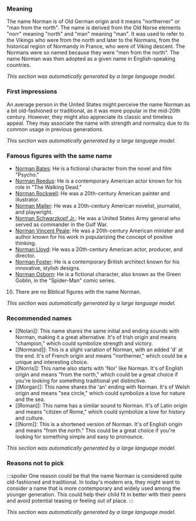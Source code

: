 ### Meaning
The name Norman is of Old German origin and it means "northerner" or "man from the north". The name is derived from the Old Norse elements "norr" meaning "north" and "man" meaning "man". It was used to refer to the Vikings who were from the north and later to the Normans, from the historical region of Normandy in France, who were of Viking descent. The Normans were so named because they were "men from the north". The name Norman was then adopted as a given name in English-speaking countries.

_This section was automatically generated by a large language model._

### First impressions
An average person in the United States might perceive the name Norman as a bit old-fashioned or traditional, as it was more popular in the mid-20th century. However, they might also appreciate its classic and timeless appeal. They may associate the name with strength and normalcy due to its common usage in previous generations.

_This section was automatically generated by a large language model._

### Famous figures with the same name
- [Norman Bates](https://en.wikipedia.org/wiki/Norman_Bates): He is a fictional character from the novel and film "Psycho."
- [Norman Reedus](https://en.wikipedia.org/wiki/Norman_Reedus): He is a contemporary American actor known for his role in "The Walking Dead."
- [Norman Rockwell](https://en.wikipedia.org/wiki/Norman_Rockwell): He was a 20th-century American painter and illustrator.
- [Norman Mailer](https://en.wikipedia.org/wiki/Norman_Mailer): He was a 20th-century American novelist, journalist, and playwright.
- [Norman Schwarzkopf Jr.](https://en.wikipedia.org/wiki/Norman_Schwarzkopf_Jr.): He was a United States Army general who served as commander in the Gulf War.
- [Norman Vincent Peale](https://en.wikipedia.org/wiki/Norman_Vincent_Peale): He was a 20th-century American minister and author known for his work in popularizing the concept of positive thinking.
- [Norman Lloyd](https://en.wikipedia.org/wiki/Norman_Lloyd): He was a 20th-century American actor, producer, and director.
- [Norman Foster](https://en.wikipedia.org/wiki/Norman_Foster): He is a contemporary British architect known for his innovative, stylish designs.
- [Norman Osborn](https://en.wikipedia.org/wiki/Norman_Osborn): He is a fictional character, also known as the Green Goblin, in the "Spider-Man" comic series.
10. There are no Biblical figures with the name Norman.

_This section was automatically generated by a large language model._

### Recommended names
- [[Nolan]]: This name shares the same initial and ending sounds with Norman, making it a great alternative. It's of Irish origin and means "champion," which could symbolize strength and victory.
- [[Normand]]: This is a slight variation of Norman, with an added 'd' at the end. It's of French origin and means "northerner," which could be a unique and interesting choice.
- [[Norris]]: This name also starts with 'Nor' like Norman. It's of English origin and means "from the north," which could be a great choice if you're looking for something traditional yet distinctive.
- [[Morgan]]: This name shares the 'an' ending with Norman. It's of Welsh origin and means "sea circle," which could symbolize a love for nature and the sea.
- [[Roman]]: This name has a similar sound to Norman. It's of Latin origin and means "citizen of Rome," which could symbolize a love for history and culture.
- [[Norm]]: This is a shortened version of Norman. It's of English origin and means "from the north." This could be a great choice if you're looking for something simple and easy to pronounce.

_This section was automatically generated by a large language model._

### Reasons not to pick
:::spoiler
One reason could be that the name Norman is considered quite old-fashioned and traditional. In today's modern era, they might want to consider a name that is more contemporary and widely used among the younger generation. This could help their child fit in better with their peers and avoid potential teasing or feeling out of place.
:::

_This section was automatically generated by a large language model._
